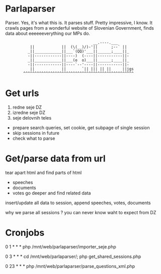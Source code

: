 # Parlaparser
Parser. Yes, it's what this is. It parses stuff. Pretty impressive, I know. It crawls pages from a wonderful website of Slovenian Government, finds data about eeeeeeverything our MPs do.
```
                                       __.----.___
           ||            ||  (\(__)/)-'||      ;--` ||
          _||____________||___`(QQ)'___||______;____||_
          -||------------||----)  (----||-----------||-
          _||____________||___(o  o)___||______;____||_
          -||------------||----`--'----||-----------||-
           ||            ||       `|| ||| || ||     ||jgs
        ^^^^^^^^^^^^^^^^^^^^^^^^^^^^^^^^^^^^^^^^^^^^^^^^^
```


# Get urls
1. redne seje DZ
2. izredne seje DZ
3. seje delovnih teles

- prepare search queries, set cookie, get subpage of single session
- skip sessions in future
- check what to parse

# Get/parse data from url  

tear apart html and find parts of html
- speeches
- documents
- votes
go deeper and find related data

insert/update all data to session, append speeches, votes, documents


why we parse all sessions ? you can never know waht to expect from DZ

# Cronjobs
0 1 * * * php /mnt/web/parlaparser/importer_seje.php

0 3 * * * cd /mnt/web/parlaparser/; php get_shared_sessions.php

0 23 * * * php /mnt/web/parlaparser/parse_questions_xml.php

